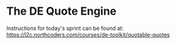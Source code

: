 # The DE Quote Engine

Instructions for today's sprint can be found at: https://l2c.northcoders.com/courses/de-toolkit/quotable-quotes

